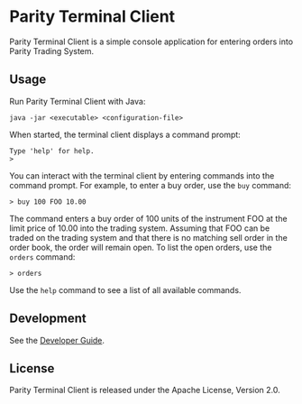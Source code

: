 Parity Terminal Client
======================

Parity Terminal Client is a simple console application for entering orders
into Parity Trading System.


Usage
-----

Run Parity Terminal Client with Java:

    java -jar <executable> <configuration-file>

When started, the terminal client displays a command prompt:

    Type 'help' for help.
    >

You can interact with the terminal client by entering commands into the command
prompt. For example, to enter a buy order, use the `buy` command:

    > buy 100 FOO 10.00

The command enters a buy order of 100 units of the instrument FOO at the limit
price of 10.00 into the trading system. Assuming that FOO can be traded on the
trading system and that there is no matching sell order in the order book, the
order will remain open. To list the open orders, use the `orders` command:

    > orders

Use the `help` command to see a list of all available commands.


Development
-----------

See the [Developer Guide](../HACKING.md).


License
-------

Parity Terminal Client is released under the Apache License, Version 2.0.
